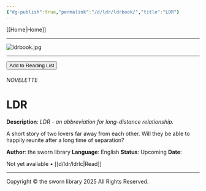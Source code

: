 ```yaml
---
{"dg-publish":true,"permalink":"/d/ldr/ldrbook/","title":"LDR"}
---
```


[[Home\|Home]]

***

![ldrbook.jpg](/img/user/d/ldr/ldrbook.jpg)

***
<button id="library-toggle" class="squared-button" onclick="toggleLibrary()">Add to Reading List</button>
###### NOVELETTE
# LDR

**Description**:
*LDR - an abbreviation for long-distance relationship.*

A short story of two lovers far away from each other. Will they be able to happily reunite after a long time of separation?

**Author**: the sworn library
**Language**: English
**Status**: Upcoming
**Date**:

Not yet available • [[d/ldr/ldrlc\|Read]]

***

Copyright © the sworn library 2025
All Rights Reserved.

<script src="https://starryxoxo.github.io/treeajmgar/src/helpers/imagelist.js"></script>
<script src="https://starryxoxo.github.io/treeajmgar/src/helpers/list.js"></script>


